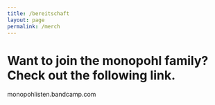 ```yaml
---
title: /bereitschaft
layout: page
permalink: /merch
---
```


# Want to join the monopohl family? Check out the following link.

monopohlisten.bandcamp.com

